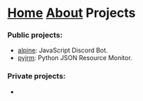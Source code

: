 # [Home](index) [About](about) Projects

### Public projects:

- [alpine](alpine): JavaScript Discord Bot.
- [pyjrm](projects/pyjrm): Python JSON Resource Monitor. 

### Private projects:

- 

